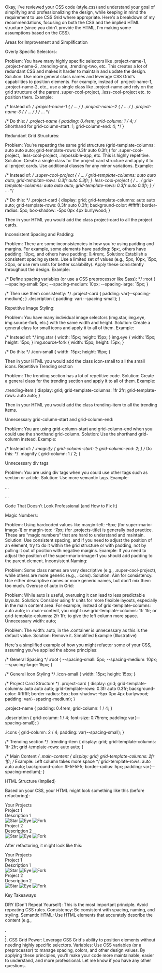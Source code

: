 Okay, I've reviewed your CSS code (style.css) and understand your goal of simplifying and professionalizing the design, while keeping in mind the requirement to use CSS Grid where appropriate. Here's a breakdown of my recommendations, focusing on both the CSS and the implied HTML structure (since you didn't provide the HTML, I'm making some assumptions based on the CSS).

Areas for Improvement and Simplification

Overly Specific Selectors:

Problem: You have many highly specific selectors like .project-name-1, .project-name-2, .trending-one, .trending-two, etc. This creates a lot of redundant CSS and makes it harder to maintain and update the design.
Solution: Use more general class names and leverage CSS Grid's capabilities to position elements. For example, instead of .project-name-1, .project-name-2, etc., use a single class like .project-name and rely on the grid structure of the parent .super-cool-project, .less-cool-project etc. to position them.
Example:

/* Instead of: */
.project-name-1 { /* ... */ }
.project-name-2 { /* ... */ }
.project-name-3 { /* ... */ }
/* ... */

/* Do this: */
.project-name {
    padding: 0.4rem;
    grid-column: 1 / 4; /* Shorthand for grid-column-start: 1; grid-column-end: 4; */
}

Redundant Grid Structures:

Problem: You're repeating the same grid structure (grid-template-columns: auto auto auto; grid-template-rows: 0.3fr auto 0.3fr;) for .super-cool-project, .less-cool-project, .impossible-app, etc. This is highly repetitive.
Solution: Create a single class for the project card structure and apply it to all project cards. Use additional classes for any minor variations.
Example:

/* Instead of: */
.super-cool-project {
    /* ... */
    grid-template-columns: auto auto auto;
    grid-template-rows: 0.3fr auto 0.3fr;
}
.less-cool-project {
    /* ... */
    grid-template-columns: auto auto auto;
    grid-template-rows: 0.3fr auto 0.3fr;
}
/* ... */

/* Do this: */
.project-card {
    display: grid;
    grid-template-columns: auto auto auto;
    grid-template-rows: 0.3fr auto 0.3fr;
    background-color: #ffffff;
    border-radius: 5px;
    box-shadow: -5px 0px 4px burlywood;
}

Then in your HTML you would add the class project-card to all the project cards.

Inconsistent Spacing and Padding:

Problem: There are some inconsistencies in how you're using padding and margins. For example, some elements have padding: 5px;, others have padding: 10px;, and others have padding: 0.4rem;.
Solution: Establish a consistent spacing system. Use a limited set of values (e.g., 5px, 10px, 15px, 20px, or use rem units for better scalability). Apply these consistently throughout the design.
Example:

/* Define spacing variables (or use a CSS preprocessor like Sass): */
:root {
    --spacing-small: 5px;
    --spacing-medium: 10px;
    --spacing-large: 15px;
}

/* Then use them consistently: */
.project-card {
    padding: var(--spacing-medium);
}
.description {
    padding: var(--spacing-small);
}

Repetitive Image Styling:

Problem: You have many individual image selectors (img.star, img.eye, img.source-fork, etc.) with the same width and height.
Solution: Create a general class for small icons and apply it to all of them.
Example:

/* Instead of: */
img.star { width: 15px; height: 15px; }
img.eye { width: 15px; height: 15px; }
img.source-fork { width: 15px; height: 15px; }

/* Do this: */
.icon-small {
    width: 15px;
    height: 15px;
}

Then in your HTML you would add the class icon-small to all the small icons.
Repetitive Trending section

Problem: The trending section has a lot of repetitive code.
Solution: Create a general class for the trending section and apply it to all of them.
Example:

.trending-item {
    display: grid;
    grid-template-columns: 1fr 2fr;
    grid-template-rows: auto auto;
}

Then in your HTML you would add the class trending-item to all the trending items.

Unnecessary grid-column-start and grid-column-end:

Problem: You are using grid-column-start and grid-column-end when you could use the shorthand grid-column.
Solution: Use the shorthand grid-column instead.
Example:

/* Instead of: */
.magnify {
    grid-column-start: 1;
    grid-column-end: 2;
}
/* Do this: */
.magnify {
    grid-column: 1 / 2;
}

Unnecessary div tags

Problem: You are using div tags when you could use other tags such as section or article.
Solution: Use more semantic tags.
Example:

<!-- Instead of: -->
<div>
    <p>...</p>
</div>

<!-- Do this: -->
<article>
    <p>...</p>
</article>

Code That Doesn't Look Professional (and How to Fix It)

Magic Numbers:

Problem: Using hardcoded values like margin-left: -5px; (for super-mario-image-1) or margin-top: -7px; (for .projects-title) is generally bad practice. These are "magic numbers" that are hard to understand and maintain.
Solution: Use consistent spacing, and if you need to adjust the position of an element, try to do it within the grid structure or with padding, not by pulling it out of position with negative margins.
Example: If you need to adjust the position of the super-mario-image-1 you should add padding to the parent element.
Inconsistent Naming:

Problem: Some class names are very descriptive (e.g., .super-cool-project), while others are more generic (e.g., .icons).
Solution: Aim for consistency. Use either descriptive names or more generic names, but don't mix them too much.
Overuse of auto in Grid:

Problem: While auto is useful, overusing it can lead to less predictable layouts.
Solution: Consider using fr units for more flexible layouts, especially in the main content area. For example, instead of grid-template-columns: auto auto; in .main-content, you might use grid-template-columns: 1fr 1fr; or grid-template-columns: 2fr 1fr; to give the left column more space.
Unnecessary width: auto;

Problem: The width: auto; in the .container is unnecessary as this is the default value.
Solution: Remove it.
Simplified Example (Illustrative)

Here's a simplified example of how you might refactor some of your CSS, assuming you've applied the above principles:

/* General Spacing */
:root {
    --spacing-small: 5px;
    --spacing-medium: 10px;
    --spacing-large: 15px;
}

/* General Icon Styling */
.icon-small {
    width: 15px;
    height: 15px;
}

/* Project Card Structure */
.project-card {
    display: grid;
    grid-template-columns: auto auto auto;
    grid-template-rows: 0.3fr auto 0.3fr;
    background-color: #ffffff;
    border-radius: 5px;
    box-shadow: -5px 0px 4px burlywood;
    padding: var(--spacing-medium);
}

.project-name {
    padding: 0.4rem;
    grid-column: 1 / 4;
}

.description {
    grid-column: 1 / 4;
    font-size: 0.75rem;
    padding: var(--spacing-small);
}

.icons {
    grid-column: 2 / 4;
    padding: var(--spacing-small);
}

/* Trending section */
.trending-item {
    display: grid;
    grid-template-columns: 1fr 2fr;
    grid-template-rows: auto auto;
}

/* Main Content */
.main-content {
    display: grid;
    grid-template-columns: 2fr 1fr; /* Example: Left column takes more space */
    grid-template-rows: auto auto auto;
    background-color: #F5F5F5;
    border-radius: 5px;
    padding: var(--spacing-medium);
}

HTML Structure (Implied)

Based on your CSS, your HTML might look something like this (before refactoring):

<div class="container">
    <!-- ... Dashboard ... -->
    <div class="header-grid">
        <!-- ... Header ... -->
    </div>
    <div class="main-content">
        <div class="projects-title">Your Projects</div>
        <div class="projects">
            <div class="super-cool-project">
                <div class="project-name-1">Project 1</div>
                <div class="description">Description 1</div>
                <div class="icons">
                    <img class="star" src="..." alt="Star">
                    <img class="eye" src="..." alt="Eye">
                    <img class="source-fork" src="..." alt="Fork">
                </div>
            </div>
            <div class="less-cool-project">
                <div class="project-name-2">Project 2</div>
                <div class="description">Description 2</div>
                <div class="icons">
                    <img class="star" src="..." alt="Star">
                    <img class="eye" src="..." alt="Eye">
                    <img class="source-fork" src="..." alt="Fork">
                </div>
            </div>
            <!-- ... More projects ... -->
        </div>
        <div class="announcements-and-trending">
            <!-- ... Announcements and Trending ... -->
        </div>
    </div>
</div>

After refactoring, it might look like this:

<div class="container">
    <!-- ... Dashboard ... -->
    <div class="header-grid">
        <!-- ... Header ... -->
    </div>
    <div class="main-content">
        <div class="projects-title">Your Projects</div>
        <div class="projects">
            <article class="project-card">
                <div class="project-name">Project 1</div>
                <div class="description">Description 1</div>
                <div class="icons">
                    <img class="icon-small" src="..." alt="Star">
                    <img class="icon-small" src="..." alt="Eye">
                    <img class="icon-small" src="..." alt="Fork">
                </div>
            </article>
            <article class="project-card">
                <div class="project-name">Project 2</div>
                <div class="description">Description 2</div>
                <div class="icons">
                    <img class="icon-small" src="..." alt="Star">
                    <img class="icon-small" src="..." alt="Eye">
                    <img class="icon-small" src="..." alt="Fork">
                </div>
            </article>
            <!-- ... More projects ... -->
        </div>
        <div class="announcements-and-trending">
            <!-- ... Announcements and Trending ... -->
        </div>
    </div>
</div>


Key Takeaways

DRY (Don't Repeat Yourself): This is the most important principle. Avoid repeating CSS rules.
Consistency: Be consistent with spacing, naming, and styling.
Semantic HTML: Use HTML elements that accurately describe the content (e.g., <article>, <section>, <nav>).
CSS Grid Power: Leverage CSS Grid's ability to position elements without needing highly specific selectors.
Variables: Use CSS variables (or a preprocessor) to manage spacing, colors, and other design values.
By applying these principles, you'll make your code more maintainable, easier to understand, and more professional. Let me know if you have any other questions.


